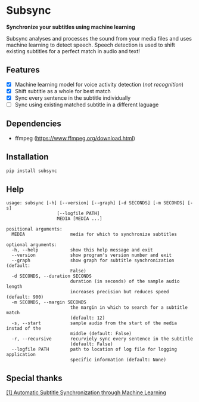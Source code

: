 # Subsync

**Synchronize your subtitles using machine learning**

Subsync analyses and processes the sound from your media files and uses machine learning to detect speech. Speech detection is used to shift existing subtitles for a perfect match in audio and text!

## Features

- [x] Machine learning model for voice activity detection (*not recognition*)
- [x] Shift subtitle as a whole for best match
- [x] Sync every sentence in the subtitle individually
- [ ] Sync using existing matched subtitle in a different laguage

## Dependencies

* ffmpeg (<https://www.ffmpeg.org/download.html>)

## Installation

```bash
pip install subsync
```

## Help

```
usage: subsync [-h] [--version] [--graph] [-d SECONDS] [-m SECONDS] [-s]
                   [--logfile PATH]
                   MEDIA [MEDIA ...]

positional arguments:
  MEDIA                 media for which to synchronize subtitles

optional arguments:
  -h, --help            show this help message and exit
  --version             show program's version number and exit
  --graph               show graph for subtitle synchronization (default:
                        False)
  -d SECONDS, --duration SECONDS
                        duration (in seconds) of the sample audio length
                        increases precision but reduces speed (default: 900)
  -m SECONDS, --margin SECONDS
                        the margin in which to search for a subtitle match
                        (default: 12)
  -s, --start           sample audio from the start of the media instad of the
                        middle (default: False)
  -r, --recursive       recurviely sync every sentence in the subtitle
                        (default: False)
  --logfile PATH        path to location of log file for logging application
                        specific information (default: None)
```

## Special thanks

[[1] Automatic Subtitle Synchronization through Machine Learning](https://machinelearnings.co/automatic-subtitle-synchronization-e188a9275617)
